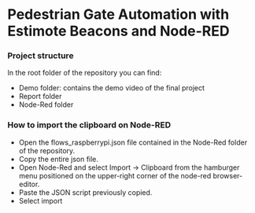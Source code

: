# Pedestrian Gate Automation with Estimote Beacons and Node-RED

### Project structure

In the root folder of the repository you can find:

- Demo folder: contains the demo video of the final project
- Report folder
- Node-Red folder

### How to import the clipboard on Node-RED

- Open the flows_raspberrypi.json file contained in the Node-Red folder of the repository.
- Copy the entire json file.
- Open Node-Red and select Import -> Clipboard from the hamburger menu positioned on the upper-right corner of the node-red     browser-editor.
- Paste the JSON script previously copied.
- Select import
